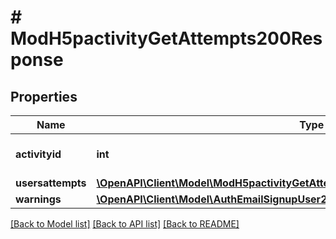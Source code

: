 # # ModH5pactivityGetAttempts200Response

## Properties

Name | Type | Description | Notes
------------ | ------------- | ------------- | -------------
**activityid** | **int** | Activity course module ID | [default to null]
**usersattempts** | [**\OpenAPI\Client\Model\ModH5pactivityGetAttempts200ResponseUsersattemptsInner[]**](ModH5pactivityGetAttempts200ResponseUsersattemptsInner.md) |  |
**warnings** | [**\OpenAPI\Client\Model\AuthEmailSignupUser200ResponseWarningsInner[]**](AuthEmailSignupUser200ResponseWarningsInner.md) |  | [optional]

[[Back to Model list]](../../README.md#models) [[Back to API list]](../../README.md#endpoints) [[Back to README]](../../README.md)
